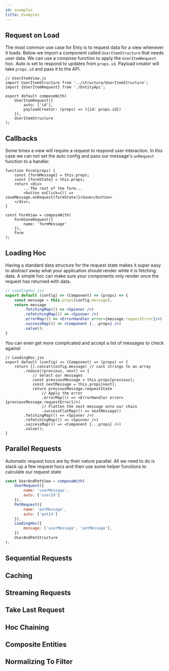 ```yaml
---
id: examples
title: Examples
---
```


## Request on Load
The most common use case for Enty is to request data for a view whenever it loads. 
Below we import a component called `UserItemStructure` that needs user data.
We can use a compose function to apply the `UserItemRequest` hoc.
Auto is set to respond to updates from `props.id`.
Payload creator will take `props.id` and pass it to the API.

```
// UserItemView.js
import UserItemStructure from '../structure/UserItemStructure';
import {UserItemRequest} from './EntityApi';

export default composeWith(
    UserItemRequest({
        auto: ['id'],
        payloadCreator: (props) => ({id: props.id})
    }),
    UserItemStructure
);
```

## Callbacks
Some times a view will require a request to respond user interaction. In this case we can not set
the auto config and pass our message's `onRequest` function to a handler.

```
function Form(props) {
    const {formMessage} = this.props;
    const {formState} = this.props;
    return <div>
        ...The rest of the form...
        <button onClick={() => saveMessage.onRequest(formState)}>Save</button>
    </div>;
}

const FormView = composeWith(
    FormSaveRequest({
        name: 'formMessage'
    }),
    Form
);

```
## Loading Hoc
Having a standard data structure for the request state makes it super easy to abstract away what
your application should render while it is fetching data. A simple hoc can make sure your components
only render once the request has returned with data.

```jsx
// LoadingHoc.jsx
export default (config) => (Component) => (props) => {
    const message = this.props[config.message];
    return message
        .fetchingMap(() => <Spinner />)
        .refetchingMap(() => <Spinner />)
        .errorMap(() => <ErrorHandler error={message.requestError}/>)
        .successMap(() => <Component {...props} />)
        .value();
}
```

You can even get more complicated and accept a list of messages to check against

```
// LoadingHoc.jsx
export default (config) => (Component) => (props) => {
    return [].concat(config.message) // cast strings to an array
        .reduce((previous, next) => {
            // Select our messages
            const previousMessage = this.props[previous];
            const nextMessage = this.props[next];
            return previousMessage.requestState
                // Apply the error
                .errorMap(() => <ErrorHandler error={previousMessage.requestError}/>)
                // Flatten the next message onto our chain
                .successFlatMap(() => nextMessage))
        .fetchingMap(() => <Spinner />)
        .refetchingMap(() => <Spinner />)
        .successMap(() => <Component {...props} />)
        .value();
}
```

## Parallel Requests
Automatic request hocs are by their nature parallel. All we need to do is stack up a few request
hocs and then use some helper functions to calculate our request state

```js
const UserAndPetView = composeWith(
    UserRequest({
        name: 'userMessage',
        auto: ['userId']
    }),
    PetRequest({
        name: 'petMessage',
        auto: ['petId']
    }),
    LoadingHoc({
        message: ['userMessage', 'petMessage'],
    })
    UserAndPetStructure
);
```

## Sequential Requests


## Caching

## Streaming Requests

## Take Last Request

## Hoc Chaining

## Composite Entities

## Normalizing To Filter

